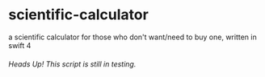 # scientific-calculator
a scientific calculator for those who don't want/need to buy one, written in swift 4

###### Heads Up! This script is still in testing.
